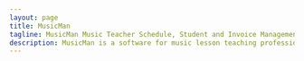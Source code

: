 ```yaml
---
layout: page
title: MusicMan
tagline: MusicMan Music Teacher Schedule, Student and Invoice Management System
description: MusicMan is a software for music lesson teaching professionals to use to manage their lesson schedule, invoice, take notes and send lesson details and reminders to parents.  
---
```

